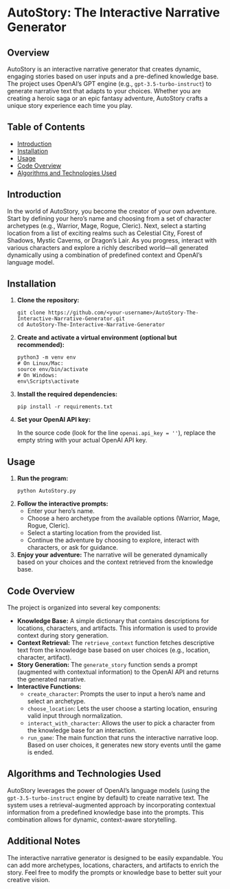 
  <h1>AutoStory: The Interactive Narrative Generator</h1>
  
  <h2>Overview</h2>
  <p>
    AutoStory is an interactive narrative generator that creates dynamic, engaging stories based on user inputs and a pre-defined knowledge base.
    The project uses OpenAI’s GPT engine (e.g., <code>gpt-3.5-turbo-instruct</code>) to generate narrative text that adapts to your choices.
    Whether you are creating a heroic saga or an epic fantasy adventure, AutoStory crafts a unique story experience each time you play.
  </p>
  
  <h2>Table of Contents</h2>
  <ul>
    <li><a href="#introduction">Introduction</a></li>
    <li><a href="#installation">Installation</a></li>
    <li><a href="#usage">Usage</a></li>
    <li><a href="#code-overview">Code Overview</a></li>
    <li><a href="#algorithms">Algorithms and Technologies Used</a></li>
  </ul>
  
  <h2 id="introduction">Introduction</h2>
  <p>
    In the world of AutoStory, you become the creator of your own adventure. Start by defining your hero’s name and choosing from a set of character archetypes (e.g., Warrior, Mage, Rogue, Cleric).
    Next, select a starting location from a list of exciting realms such as Celestial City, Forest of Shadows, Mystic Caverns, or Dragon’s Lair.
    As you progress, interact with various characters and explore a richly described world—all generated dynamically using a combination of predefined context and OpenAI’s language model.
  </p>
  
  <h2 id="installation">Installation</h2>
  <ol>
    <li>
      <strong>Clone the repository:</strong>
      <pre><code>git clone https://github.com/&lt;your-username&gt;/AutoStory-The-Interactive-Narrative-Generator.git
cd AutoStory-The-Interactive-Narrative-Generator</code></pre>
    </li>
    <li>
      <strong>Create and activate a virtual environment (optional but recommended):</strong>
      <pre><code>python3 -m venv env
# On Linux/Mac:
source env/bin/activate
# On Windows:
env\Scripts\activate</code></pre>
    </li>
    <li>
      <strong>Install the required dependencies:</strong>
      <pre><code>pip install -r requirements.txt</code></pre>
    </li>
    <li>
      <strong>Set your OpenAI API key:</strong>
      <p>
        In the source code (look for the line <code>openai.api_key = ''</code>), replace the empty string with your actual OpenAI API key.
      </p>
    </li>
  </ol>
  
  <h2 id="usage">Usage</h2>
  <ol>
    <li>
      <strong>Run the program:</strong>
      <pre><code>python AutoStory.py</code></pre>
    </li>
    <li>
      <strong>Follow the interactive prompts:</strong>
      <ul>
        <li>Enter your hero’s name.</li>
        <li>Choose a hero archetype from the available options (Warrior, Mage, Rogue, Cleric).</li>
        <li>Select a starting location from the provided list.</li>
        <li>Continue the adventure by choosing to explore, interact with characters, or ask for guidance.</li>
      </ul>
    </li>
    <li>
      <strong>Enjoy your adventure:</strong>
      The narrative will be generated dynamically based on your choices and the context retrieved from the knowledge base.
    </li>
  </ol>
  
  <h2 id="code-overview">Code Overview</h2>
  <p>The project is organized into several key components:</p>
  <ul>
    <li><strong>Knowledge Base:</strong>  
      A simple dictionary that contains descriptions for locations, characters, and artifacts. This information is used to provide context during story generation.
    </li>
    <li><strong>Context Retrieval:</strong>
      The <code>retrieve_context</code> function fetches descriptive text from the knowledge base based on user choices (e.g., location, character, artifact).
    </li>
    <li><strong>Story Generation:</strong>
      The <code>generate_story</code> function sends a prompt (augmented with contextual information) to the OpenAI API and returns the generated narrative.
    </li>
    <li><strong>Interactive Functions:</strong>
      <ul>
        <li><code>create_character</code>: Prompts the user to input a hero’s name and select an archetype.</li>
        <li><code>choose_location</code>: Lets the user choose a starting location, ensuring valid input through normalization.</li>
        <li><code>interact_with_character</code>: Allows the user to pick a character from the knowledge base for an interaction.</li>
        <li><code>run_game</code>: The main function that runs the interactive narrative loop. Based on user choices, it generates new story events until the game is ended.</li>
      </ul>
    </li>
  </ul>
  
  <h2 id="algorithms">Algorithms and Technologies Used</h2>
  <p>
    AutoStory leverages the power of OpenAI’s language models (using the <code>gpt-3.5-turbo-instruct</code> engine by default) to create narrative text.
    The system uses a retrieval-augmented approach by incorporating contextual information from a predefined knowledge base into the prompts.
    This combination allows for dynamic, context-aware storytelling.
  </p>
  
  <h2>Additional Notes</h2>
  <p>
    The interactive narrative generator is designed to be easily expandable. You can add more archetypes, locations, characters, and artifacts to enrich the story.
    Feel free to modify the prompts or knowledge base to better suit your creative vision.
  </p>
  
</body>
</html>
